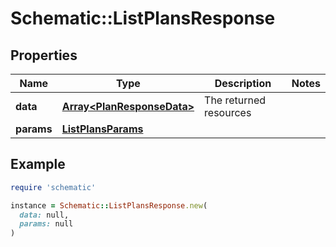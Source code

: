 # Schematic::ListPlansResponse

## Properties

| Name | Type | Description | Notes |
| ---- | ---- | ----------- | ----- |
| **data** | [**Array&lt;PlanResponseData&gt;**](PlanResponseData.md) | The returned resources |  |
| **params** | [**ListPlansParams**](ListPlansParams.md) |  |  |

## Example

```ruby
require 'schematic'

instance = Schematic::ListPlansResponse.new(
  data: null,
  params: null
)
```


